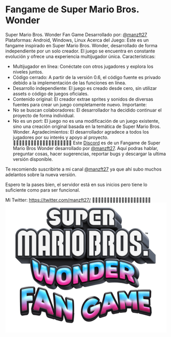 # Fangame de Super Mario Bros. Wonder
Super Mario Bros. Wonder Fan Game
Desarrollado por: [@manzft27](https://youtube.com/@manzft27)
Plataformas: Android, Windows, Linux
Acerca del Juego:
Este es un fangame inspirado en Super Mario Bros. Wonder, desarrollado de forma independiente por un solo creador. El juego se encuentra en constante evolución y ofrece una experiencia multijugador única.
Características:
 * Multijugador en línea: Conéctate con otros jugadores y explora los niveles juntos.
 * Código cerrado: A partir de la versión 0.6, el código fuente es privado debido a la implementación de las funciones en línea.
 * Desarrollo independiente: El juego es creado desde cero, sin utilizar assets o código de juegos oficiales.
 * Contenido original: El creador extrae sprites y sonidos de diversas fuentes para crear un juego completamente nuevo.
Importante:
 * No se buscan colaboradores: El desarrollador ha decidido continuar el proyecto de forma individual.
 * No es un port: El juego no es una modificación de un juego existente, sino una creación original basada en la temática de Super Mario Bros. Wonder.
Agradecimientos:
El desarrollador agradece a todos los jugadores por su interés y apoyo al proyecto.
🔴🔴🔴🔴🔴🔴🔴🔴🔴🔴🔴🔴🔴🔴🔴🔴🔴🔴🔴🔴
Este [Discord](https://discord.com/invite/QgQseGj8hc) es de un Fangame de Super Mario Bros Wonder desarrollado por [@manzft27](https://discord.com/invite/QgQseGj8hc). Aquí podras hablar, preguntar cosas, hacer sugerencias, reportar bugs y descargar la ultima versión disponible.

Te recomiendo suscribirte a mi canal [@manzft27](https://youtube.com/@manzft27) ya que ahí subo muchos adelantos sobre la nueva versión.

Espero te la pases bien, el servidor está en sus inicios pero tiene lo suficiente como para ser funcional.

Mi Twitter: https://twitter.com/manzft27/
🔴🔴🔴🔴🔴🔴🔴🔴🔴🔴🔴🔴🔴🔴🔴🔴🔴🔴🔴🔴
![SMBWONDER Fan Game](logo.png)
